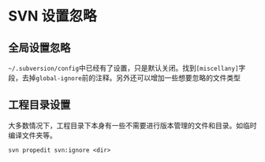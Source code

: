 # SVN 设置忽略

## 全局设置忽略

`~/.subversion/config`中已经有了设置，只是默认关闭。找到`[miscellany]`字段，去掉`global-ignore`前的注释。另外还可以增加一些想要忽略的文件类型

## 工程目录设置

大多数情况下，工程目录下本身有一些不需要进行版本管理的文件和目录。如临时编译文件夹等。

`svn propedit svn:ignore <dir>`